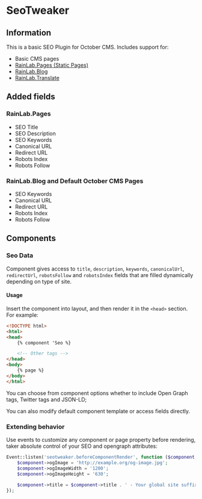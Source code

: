 # SeoTweaker

## Information

This is a basic SEO Plugin for October CMS. Includes support for:
- Basic CMS pages
- [RainLab.Pages (Static Pages)](http://octobercms.com/plugin/rainlab-pages)
- [RainLab.Blog](https://octobercms.com/plugin/rainlab-blog)
- [RainLab.Translate](https://octobercms.com/plugin/rainlab-translate)

## Added fields

### RainLab.Pages
- SEO Title
- SEO Description
- SEO Keywords
- Canonical URL
- Redirect URL
- Robots Index
- Robots Follow

### RainLab.Blog and Default October CMS Pages
- SEO Keywords
- Canonical URL
- Redirect URL
- Robots Index
- Robots Follow

## Components

### Seo Data

Component gives access to ```title```, ```description```, ```keywords```, ```canonicalUrl```, ```redirectUrl```, ```robotsFollow```
and ```robotsIndex``` fields that are filled dynamically depending on type of site.

#### Usage

Insert the component into layout, and then render it in the ```<head>``` section. For example:
```html
<!DOCTYPE html>
<html>
<head>
    {% component 'Seo %}

    <!-- Other tags -->
</head>
<body>
    {% page %}
</body>
</html>
```

You can choose from component options whether to include Open Graph tags, Twitter tags and JSON-LD;

You can also modify default component template or access fields directly.


### Extending behavior

Use events to customize any component or page property before rendering, taker absolute control of your SEO and opengraph attributes:

```php
Event::listen('seotweaker.beforeComponentRender', function ($component, $page) {
    $component->ogImage = 'http://example.org/og-image.jpg';
    $component->ogImageWidth = '1200';
    $component->ogImageHeight = '630';
    
    $component->title = $component->title . ' - Your global site suffix';
});
```